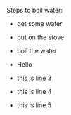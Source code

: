 Steps to boil water:

- get some water
- put on the stove
- boil the water

- Hello
- this is line 3
- this is line 4
- this is line 5
